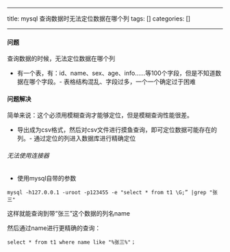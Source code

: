 
--- 
title:  mysql 查询数据时无法定位数据在哪个列 
tags: []
categories: [] 

---
#### 问题

查询数据的时候，无法定位数据在哪个列
- 有一个表，有：id、name、sex、age、info……等100个字段，但是不知道数据在哪个字段。- 表格结构混乱、字段过多，一个一个确定过于困难
#### 问题解决

简单来说：这个必须用模糊查询才能够定位，但是模糊查询性能很差。
- 导出成为csv格式，然后对csv文件进行摸鱼查询，即可定位数据可能存在的列。- 通过定位的列进入数据库进行精确定位
###### 无法使用连接器
- 使用mysql自带的参数
```
mysql -h127.0.0.1 -uroot -p123455 -e "select * from t1 \G;” |grep "张三"

```

这样就能查询到带“张三”这个数据的列名name

然后通过name进行更精确的查询：

```
select * from t1 where name like "%张三%"；

```
